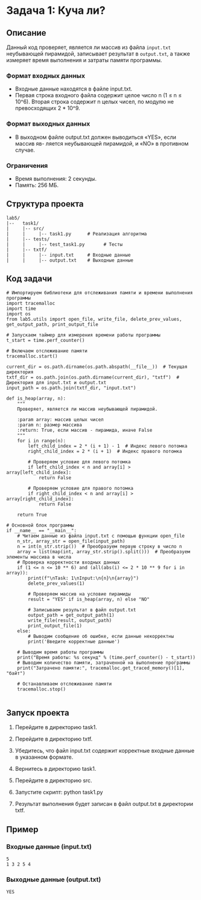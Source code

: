 # Задача 1: Куча ли?

## Описание

Данный код проверяет, является ли массив из файла `input.txt` неубывающей пирамидой, записывает результат в `output.txt`, а также измеряет время выполнения и затраты памяти программы.
### Формат входных данных
- Входные данные находятся в файле input.txt.
- Первая строка входного файла содержит целое число n (1 ≤ n ≤ 10^6). Вторая строка содержит n целых чисел,
по модулю не превосходящих 2 * 10^9.

### Формат выходных данных
- В выходном файле output.txt должен выводиться «YES», если массив яв-
ляется неубывающей пирамидой, и «NO» в противном случае.

### Ограничения
- Время выполнения: 2 секунды.
- Память: 256 МБ.

## Структура проекта
```
lab5/
|--   task1/
|     |-- src/
|     |     |-- task1.py      # Реализация алгоритма
|     |-- tests/
|     |     |-- test_task1.py       # Тесты
|     |-- txtf/
|     |     |-- input.txt     # Входные данные
|     |     |-- output.txt    # Выходные данные
```
## Код задачи
```
# Импортируем библиотеки для отслеживания памяти и времени выполнения программы
import tracemalloc
import time
import os
from lab5.utils import open_file, write_file, delete_prev_values, get_output_path, print_output_file

# Запускаем таймер для измерения времени работы программы
t_start = time.perf_counter()

# Включаем отслеживание памяти
tracemalloc.start()

current_dir = os.path.dirname(os.path.abspath(__file__))  # Текущая директория
txtf_dir = os.path.join(os.path.dirname(current_dir), "txtf")  # Директория для input.txt и output.txt
input_path = os.path.join(txtf_dir, "input.txt")

def is_heap(array, n):
    """
    Проверяет, является ли массив неубывающей пирамидой.

    :param array: массив целых чисел
    :param n: размер массива
    :return: True, если массив - пирамида, иначе False
    """
    for i in range(n):
        left_child_index = 2 * (i + 1) - 1  # Индекс левого потомка
        right_child_index = 2 * (i + 1)  # Индекс правого потомка

        # Проверяем условие для левого потомка
        if left_child_index < n and array[i] > array[left_child_index]:
            return False

        # Проверяем условие для правого потомка
        if right_child_index < n and array[i] > array[right_child_index]:
            return False

    return True

# Основной блок программы
if __name__ == "__main__":
    # Читаем данные из файла input.txt с помощью функции open_file
    n_str, array_str = open_file(input_path)
    n = int(n_str.strip())  # Преобразуем первую строку в число n
    array = list(map(int, array_str.strip().split()))  # Преобразуем элементы массива в числа
    # Проверка корректности входных данных
    if (1 <= n <= 10 ** 6) and (all(abs(i) <= 2 * 10 ** 9 for i in array)):
        print(f"\nTask: 1\nInput:\n{n}\n{array}")
        delete_prev_values(1)

        # Проверяем массив на условие пирамиды
        result = "YES" if is_heap(array, n) else "NO"

        # Записываем результат в файл output.txt
        output_path = get_output_path(1)
        write_file(result, output_path)
        print_output_file(1)
    else:
        # Выводим сообщение об ошибке, если данные некорректны
        print('Введите корректные данные')

    # Выводим время работы программы
    print("Время работы: %s секунд" % (time.perf_counter() - t_start))
    # Выводим количество памяти, затраченной на выполнение программы
    print("Затрачено памяти:", tracemalloc.get_traced_memory()[1], "байт")

    # Останавливаем отслеживание памяти
    tracemalloc.stop()


```
## Запуск проекта

1. Перейдите в директорию task1.
2. Перейдите в директорию txtf.
3. Убедитесь, что файл input.txt содержит корректные входные данные в указанном формате.
4. Вернитесь в директорию task1.
5. Перейдите в директорию src.
6. Запустите скрипт:
      python task1.py
   
7. Результат выполнения будет записан в файл output.txt в директории txtf.

## Пример

### Входные данные (input.txt)
```
5
1 3 2 5 4
```


### Выходные данные (output.txt)
```
YES
```
